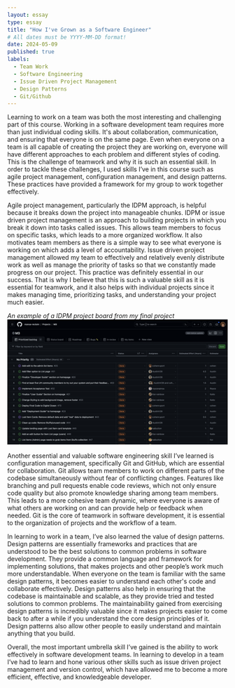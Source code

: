 ```yaml
---
layout: essay
type: essay
title: "How I've Grown as a Software Engineer"
# All dates must be YYYY-MM-DD format!
date: 2024-05-09
published: true
labels:
  - Team Work
  - Software Engineering
  - Issue Driven Project Management
  - Design Patterns
  - Git/Github
---
```

Learning to work on a team was both the most interesting and challenging part of this course. Working in a software development team requires more than just individual coding skills. It's about collaboration, communication, and ensuring that everyone is on the same page. Even when everyone on a team is all capable of creating the project they are working on, everyone will have different approaches to each problem and different styles of coding. This is the challenge of teamwork and why it is such an essential skill. In order to tackle these challenges, I used skills I’ve in this course such as agile project management, configuration management, and design patterns. These practices have provided a framework for my group to work together effectively.

Agile project management, particularly the IDPM approach, is helpful because it breaks down the project into manageable chunks. IDPM or issue driven project management is an approach to building projects in which you break it down into tasks called issues. This allows team members to focus on specific tasks, which leads to a more organized workflow. It also motivates team members as there is a simple way to see what everyone is working on which adds a level of accountability. Issue driven project management allowed my team to effectively and relatively evenly distribute work as well as manage the priority of tasks so that we constantly made progress on our project. This practice was definitely essential in our success. That is why I believe that this is such a valuable skill as it is essential for teamwork, and it also helps with individual projects since it makes managing time, prioritizing tasks, and understanding your project much easier. 

*An example of a IDPM project board from my final project*
<img class="img-fluid" src="./img/m3projectpage.png">

Another essential and valuable software engineering skill I’ve learned is configuration management, specifically Git and GitHub, which are essential for collaboration. Git allows team members to work on different parts of the codebase simultaneously without fear of conflicting changes. Features like branching and pull requests enable code reviews, which not only ensure code quality but also promote knowledge sharing among team members. This leads to a more cohesive team dynamic, where everyone is aware of what others are working on and can provide help or feedback when needed. Git is the core of teamwork in software development, it is essential to the organization of projects and the workflow of a team.

In learning to work in a team, I’ve also learned the value of design patterns. Design patterns are essentially frameworks and practices that are understood to be the best solutions to common problems in software development. They provide a common language and framework for implementing solutions, that makes projects and other people’s work much more understandable. When everyone on the team is familiar with the same design patterns, it becomes easier to understand each other's code and collaborate effectively. Design patterns also help in ensuring that the codebase is maintainable and scalable, as they provide tried and tested solutions to common problems. The maintainability gained from exercising design patterns is incredibly valuable since it makes projects easier to come back to after a while if you understand the core design principles of it. Design patterns also allow other people to easily understand and maintain anything that you build.

Overall, the most important umbrella skill I’ve gained is the ability to work effectively in software development teams. In learning to develop in a team I’ve had to learn and hone various other skills such as issue driven project management and version control, which have allowed me to become a more efficient, effective, and knowledgeable developer.

